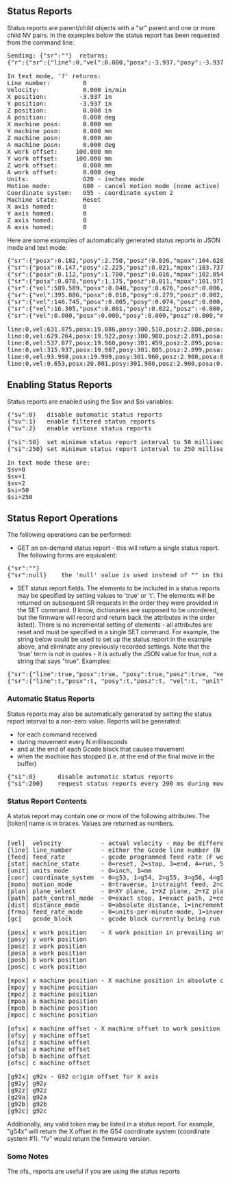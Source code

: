 ## Status Reports
Status reports are parent/child objects with a "sr" parent and one or more child NV pairs. In the examples below the status report has been requested from the command line:
<pre>
Sending: {"sr":""}  returns:  
{"r":{"sr":{"line":0,"vel":0.000,"posx":-3.937,"posy":-3.937,"posz":0.000,"posa":0.000,"mpox":0.000,"mpoy":0.000,"mpoz":0.000,"mpoa":0.000,"ofsx":100.000,"ofsy":100.000,"ofsz":0.000,"ofsa":0.000,"unit":0,"momo":4,"coor":2,"stat":1,"homx":0,"homy":0,"homz":0,"homa":0},"f":[1,0,10,1755]}}

In text mode, '?' returns:
Line number:         0
Velocity:            0.000 in/min
X position:         -3.937 in
Y position:         -3.937 in
Z position:          0.000 in
A position:          0.000 deg
X machine posn:      0.000 mm
Y machine posn:      0.000 mm
Z machine posn:      0.000 mm
A machine posn:      0.000 deg
X work offset:     100.000 mm
Y work offset:     100.000 mm
Z work offset:       0.000 mm
A work offset:       0.000 deg
Units:               G20 - inches mode
Motion mode:         G80 - cancel motion mode (none active)
Coordinate system:   G55 - coordinate system 2
Machine state:       Reset
X axis homed:        0
Y axis homed:        0
Z axis homed:        0
A axis homed:        0
</pre>

Here are some examples of automatically generated status reports in JSON mode and text mode: 
<pre>
{"sr":{"posx":0.182,"posy":2.750,"posz":0.026,"mpox":104.620,"mpoy":169.839,"mpoz":0.663}}
{"sr":{"posx":0.147,"posy":2.225,"posz":0.021,"mpox":103.737,"mpoy":156.507,"mpoz":0.535}}
{"sr":{"posx":0.112,"posy":1.700,"posz":0.016,"mpox":102.854,"mpoy":143.176,"mpoz":0.407}}
{"sr":{"posx":0.078,"posy":1.175,"posz":0.011,"mpox":101.971,"mpoy":129.845,"mpoz":0.279}}
{"sr":{"vel":589.589,"posx":0.048,"posy":0.676,"posz":0.006,"mpox":101.132,"mpoy":117.173,"mpoz":0.158}}
{"sr":{"vel":395.886,"posx":0.018,"posy":0.279,"posz":0.002,"mpox":100.464,"mpoy":107.088,"mpoz":0.061}}
{"sr":{"vel":146.745,"posx":0.005,"posy":0.074,"posz":0.000,"mpox":100.119,"mpoy":101.874,"mpoz":0.011}}
{"sr":{"vel":16.305,"posx":0.001,"posy":0.022,"posz":-0.000,"mpox":100.031,"mpoy":100.549,"mpoz":-0.002}}
{"sr":{"vel":0.000,"posx":0.000,"posy":0.000,"posz":0.000,"mpox":100.000,"mpoy":100.000,"mpoz":0.000,"stat":3}}

line:0,vel:631.875,posx:19.886,posy:300.510,posz:2.886,posa:0.000,mpox:605.094,mpoy:7732.955,mpoz:73.307,mpoa:0.000,ofsx:100.000,ofsy:100.000,ofsz:0.000,ofsa:0.000,unit:0,momo:0,coor:2,stat:5,homx:0,homy:0,homz:0,homa:0
line:0,vel:629.264,posx:19.922,posy:300.980,posz:2.891,posa:0.000,mpox:606.027,mpoy:7744.886,mpoz:73.420,mpoa:0.000,ofsx:100.000,ofsy:100.000,ofsz:0.000,ofsa:0.000,unit:0,momo:0,coor:2,stat:5,homx:0,homy:0,homz:0,homa:0
line:0,vel:537.877,posx:19.960,posy:301.459,posz:2.895,posa:0.000,mpox:606.979,mpoy:7758.124,mpoz:73.545,mpoa:0.000,ofsx:100.000,ofsy:100.000,ofsz:0.000,ofsa:0.000,unit:0,momo:0,coor:2,stat:5,homx:0,homy:0,homz:0,homa:0
line:0,vel:315.937,posx:19.987,posy:301.805,posz:2.899,posa:0.000,mpox:607.714,mpoy:7766.438,mpoz:73.624,mpoa:0.000,ofsx:100.000,ofsy:100.000,ofsz:0.000,ofsa:0.000,unit:0,momo:0,coor:2,stat:5,homx:0,homy:0,homz:0,homa:0
line:0,vel:93.998,posx:19.999,posy:301.960,posz:2.900,posa:0.000,mpox:607.976,mpoy:7769.783,mpoz:73.656,mpoa:0.000,ofsx:100.000,ofsy:100.000,ofsz:0.000,ofsa:0.000,unit:0,momo:0,coor:2,stat:5,homx:0,homy:0,homz:0,homa:0
line:0,vel:0.653,posx:20.001,posy:301.980,posz:2.900,posa:0.000,mpox:608.016,mpoy:7770.301,mpoz:73.661,mpoa:0.000,ofsx:100.000,ofsy:100.000,ofsz:0.000,ofsa:0.000,unit:0,momo:0,coor:2,stat:5,homx:0,homy:0,homz:0,homa:0
</pre>

## Enabling Status Reports
Status reports are enabled using the $sv and $si variables:
<pre>
{"sv":0}   disable automatic status reports
{"sv":1}   enable filtered status reports
{"sv":2}   enable verbose status reports

{"si":50}  set minimum status report interval to 50 milliseconds
{"si":250} set minimum status report interval to 250 milliseconds (or whatever you want)

In text mode these are:
$sv=0
$sv=1
$sv=2
$si=50
$si=250
</pre>

## Status Report Operations
The following operations can be performed: 

* GET an on-demand status report - this will return a single status report. The following forms are equivalent:
<pre>
{"sr":""}
{"sr":null}    the 'null' value is used instead of "" in this case. Either are accepted.
</pre> 

* SET status report fields.  The elements to be included in a status reports may be specified by setting values to 'true' or 't'. The elements will be returned on subsequent SR requests in the order they were provided in the SET command. (I know, dictionaries are supposed to be unordered, but the firmware will record and return back the attributes in the order listed). There is no incremental setting of elements - all attributes are reset and must be specified in a single SET command. For example, the string below could be used to set up the status report in the example above, and eliminate any previously recorded settings. Note that the 'true' term is not in quotes - it is actually the JSON value for true, not a string that says "true". Examples:
<pre>
{"sr":{"line":true,"posx":true, "posy":true,"posz":true, "vel":true, "unit":true, "stat":true}}
{"sr":{"line":t,"posx":t, "posy":t,"posz":t, "vel":t, "unit":t, "stat":t}}
</pre> 

### Automatic Status Reports
Status reports may also be automatically generated by setting the status report interval to a non-zero value. Reports will be generated:
 * for each command received
 * during movement every N milliseconds
 * and at the end of each Gcode block that causes movement
 * when the machine has stopped (i.e. at the end of the final move in the buffer)

<pre>
{"si":0}      disable automatic status reports
{"si":200}    request status reports every 200 ms during movement
</pre> 

### Status Report Contents
A status report may contain one or more of the following attributes. The [token] name is in braces. Values are returned as numbers. 
<pre>

[vel]  velocity           - actual velocity - may be different than programmed feed rate 
[line] line_number        - either the Gcode line number (N word), or the auto-generated line count if N's are no present 
[feed] feed_rate          - gcode programmed feed rate (F word) 
[stat] machine_state      - 0=reset, 2=stop, 3=end, 4=run, 5=hold, 6=homing 
[unit] units_mode         - 0=inch, 1=mm
[coor] coordinate_system  - 0=g53, 1=g54, 2=g55, 3=g56, 4=g57, 5=g58, 6=g59
[momo] motion_mode        - 0=traverse, 1=straight feed, 2=cw arc, 3=ccw arc
[plan] plane_select       - 0=XY plane, 1=XZ plane, 2=YZ plane
[path] path_control_mode  - 0=exact stop, 1=exact path, 2=continuous
[dist] distance_mode      - 0=absolute distance, 1=incremental distance
[frmo] feed_rate_mode     - 0=units-per-minute-mode, 1=inverse-time-mode
[gc]   gcode_block        - gcode block currently being run

[posx] x work position    - X work position in prevailing units (mm or inch) 
[posy] y work position
[posz] z work position
[posa] a work position
[posb] b work position
[posc] c work position

[mpox] x machine position - X machine position in absolute coordinates in mm units ONLY
[mpoy] y machine position
[mpoz] z machine position
[mpoa] a machine position
[mpob] b machine position
[mpoc] c machine position

[ofsx] x machine offset - X machine offset to work position in absolute coordinates in mm units ONLY
[ofsy] y machine offset
[ofsz] z machine offset
[ofsa] a machine offset
[ofsb] b machine offset
[ofsc] c machine offset

[g92x] g92x - G92 origin offset for X axis
[g92y] g92y
[g92z] g92z
[g29a] g92a
[g92b] g92b
[g92c] g92c
</pre> 
Additionally, any valid token may be listed in a status report. For example, "g54x" will return the X offset in the G54 coordinate system (coordinate system #1). "fv" would return the firmware version. 

### Some Notes
The ofs_ reports are useful if you are using the status reports 